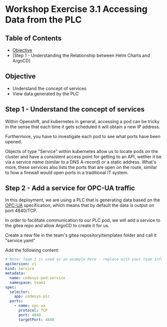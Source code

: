 # Workshop Exercise 3.1 Accessing Data from the PLC

## Table of Contents

* [Objective](#objective)
* [Step 1 - Understanding the Relationship between Helm Charts and ArgoCD]


## Objective
* Understand the concept of services
* View data generated by the PLC

## Step 1 - Understand the concept of services
Within Openshift, and kubernetes in general, accessing a pod can be tricky in the sense that each time it gets scheduled it will obtain a new IP address.

Furthermore, you have to investigate each pod to see what ports have been opened.

Objects of type "Service" within kubernetes allow us to locate pods on the cluster and have a consistent access point for getting to an API, wether it be via a service name (similar to a DNS A-record) or a static address.
What's more, these services also lists the ports that are open on the route, similar to how a firewall would open ports in a traditional IT system.


## Step 2 - Add a service for OPC-UA traffic 
In this deployment, we are using a PLC that is generating data based on the [OPC-UA](https://opcfoundation.org/about/opc-technologies/opc-ua/) specification, which means that by default the data is output on port 4840/TCP.

In order to facilitate communication to our PLC pod, we will add a service to the gitea repo and allow ArgoCD to create it for us.

Create a new file in the team's gitea repository/templates folder and call it "service.yaml"

Add the following content:
```yaml
# Note: Team 1 is used as an example here - replace with your team information for the namespace
apiVersion: v1
kind: Service
metadata:
  name: codesys-pod-service
  namespace: team1
spec:
  selector:
    app: codesys-plc
  ports:
    - name: opc-ua
      protocol: TCP
      port: 4840
      targetPort: 4840
```






